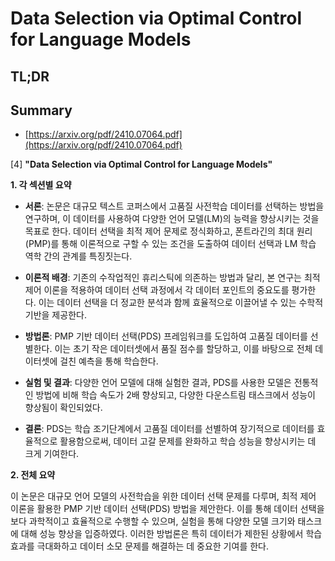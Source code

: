 # Data Selection via Optimal Control for Language Models
## TL;DR
## Summary
- [https://arxiv.org/pdf/2410.07064.pdf](https://arxiv.org/pdf/2410.07064.pdf)

[4] **"Data Selection via Optimal Control for Language Models"**

**1. 각 섹션별 요약**

- **서론**: 논문은 대규모 텍스트 코퍼스에서 고품질 사전학습 데이터를 선택하는 방법을 연구하며, 이 데이터를 사용하여 다양한 언어 모델(LM)의 능력을 향상시키는 것을 목표로 한다. 데이터 선택을 최적 제어 문제로 정식화하고, 폰트라긴의 최대 원리(PMP)를 통해 이론적으로 구할 수 있는 조건을 도출하여 데이터 선택과 LM 학습 역학 간의 관계를 특징짓는다.

- **이론적 배경**: 기존의 수작업적인 휴리스틱에 의존하는 방법과 달리, 본 연구는 최적 제어 이론을 적용하여 데이터 선택 과정에서 각 데이터 포인트의 중요도를 평가한다. 이는 데이터 선택을 더 정교한 분석과 함께 효율적으로 이끌어낼 수 있는 수학적 기반을 제공한다.

- **방법론**: PMP 기반 데이터 선택(PDS) 프레임워크를 도입하여 고품질 데이터를 선별한다. 이는 초기 작은 데이터셋에서 품질 점수를 할당하고, 이를 바탕으로 전체 데이터셋에 걸친 예측을 통해 학습한다.

- **실험 및 결과**: 다양한 언어 모델에 대해 실험한 결과, PDS를 사용한 모델은 전통적인 방법에 비해 학습 속도가 2배 향상되고, 다양한 다운스트림 태스크에서 성능이 향상됨이 확인되었다.

- **결론**: PDS는 학습 조기단계에서 고품질 데이터를 선별하여 장기적으로 데이터를 효율적으로 활용함으로써, 데이터 고갈 문제를 완화하고 학습 성능을 향상시키는 데 크게 기여한다.

**2. 전체 요약**

이 논문은 대규모 언어 모델의 사전학습을 위한 데이터 선택 문제를 다루며, 최적 제어 이론을 활용한 PMP 기반 데이터 선택(PDS) 방법을 제안한다. 이를 통해 데이터 선택을 보다 과학적이고 효율적으로 수행할 수 있으며, 실험을 통해 다양한 모델 크기와 태스크에 대해 성능 향상을 입증하였다. 이러한 방법론은 특히 데이터가 제한된 상황에서 학습 효과를 극대화하고 데이터 소모 문제를 해결하는 데 중요한 기여를 한다.